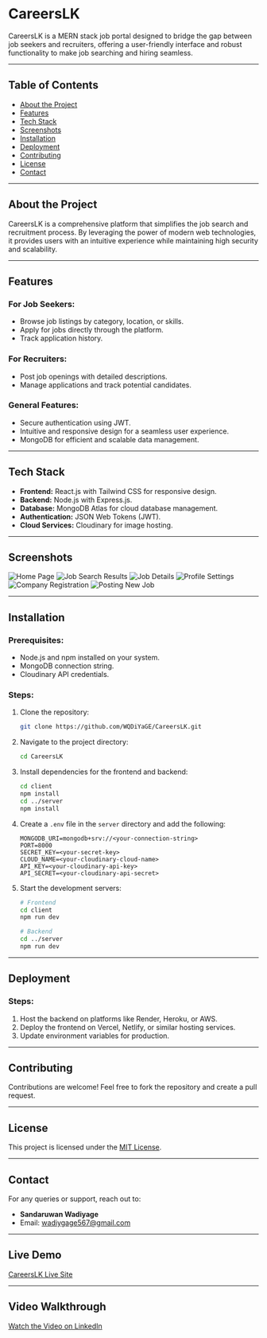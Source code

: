 # CareersLK

CareersLK is a MERN stack job portal designed to bridge the gap between job seekers and recruiters, offering a user-friendly interface and robust functionality to make job searching and hiring seamless.

---

## Table of Contents
- [About the Project](#about-the-project)
- [Features](#features)
- [Tech Stack](#tech-stack)
- [Screenshots](#screenshots)
- [Installation](#installation)
- [Deployment](#deployment)
- [Contributing](#contributing)
- [License](#license)
- [Contact](#contact)

---

## About the Project
CareersLK is a comprehensive platform that simplifies the job search and recruitment process. By leveraging the power of modern web technologies, it provides users with an intuitive experience while maintaining high security and scalability.

---

## Features

### For Job Seekers:
- Browse job listings by category, location, or skills.
- Apply for jobs directly through the platform.
- Track application history.

### For Recruiters:
- Post job openings with detailed descriptions.
- Manage applications and track potential candidates.

### General Features:
- Secure authentication using JWT.
- Intuitive and responsive design for a seamless user experience.
- MongoDB for efficient and scalable data management.

---

## Tech Stack

- **Frontend:** React.js with Tailwind CSS for responsive design.
- **Backend:** Node.js with Express.js.
- **Database:** MongoDB Atlas for cloud database management.
- **Authentication:** JSON Web Tokens (JWT).
- **Cloud Services:** Cloudinary for image hosting.

---

## Screenshots

![Home Page](screenshots/Screenshot%20(1).png)
![Job Search Results](screenshots/Screenshot%20(2).png)
![Job Details](screenshots/Screenshot%20(3).png)
![Profile Settings](screenshots/Screenshot%20(4).png)
![Company Registration](screenshots/Screenshot%20(7).png)
![Posting New Job](screenshots/Screenshot%20(8).png)

---

## Installation

### Prerequisites:
- Node.js and npm installed on your system.
- MongoDB connection string.
- Cloudinary API credentials.

### Steps:

1. Clone the repository:
   ```bash
   git clone https://github.com/WQDiYaGE/CareersLK.git
   ```

2. Navigate to the project directory:
   ```bash
   cd CareersLK
   ```

3. Install dependencies for the frontend and backend:
   ```bash
   cd client
   npm install
   cd ../server
   npm install
   ```

4. Create a `.env` file in the `server` directory and add the following:
   ```env
   MONGODB_URI=mongodb+srv://<your-connection-string>
   PORT=8000
   SECRET_KEY=<your-secret-key>
   CLOUD_NAME=<your-cloudinary-cloud-name>
   API_KEY=<your-cloudinary-api-key>
   API_SECRET=<your-cloudinary-api-secret>
   ```

5. Start the development servers:
   ```bash
   # Frontend
   cd client
   npm run dev

   # Backend
   cd ../server
   npm run dev
   ```

---

## Deployment

### Steps:
1. Host the backend on platforms like Render, Heroku, or AWS.
2. Deploy the frontend on Vercel, Netlify, or similar hosting services.
3. Update environment variables for production.

---

## Contributing

Contributions are welcome! Feel free to fork the repository and create a pull request.

---

## License

This project is licensed under the [MIT License](LICENSE).

---

## Contact

For any queries or support, reach out to:
- **Sandaruwan Wadiyage**
- Email: [wadiygage567@gmail.com](mailto:wadiygage567@gmail.com)

---

## Live Demo

[CareersLK Live Site](https://careerslk.onrender.com)

---

## Video Walkthrough

[Watch the Video on LinkedIn]([https://linkedin.com/path-to-video](https://www.linkedin.com/posts/sandaruwan-wadiyage_mernstack-webdevelopment-jobportal-activity-7289634410503540736-GCpX?utm_source=share&utm_medium=member_desktop))
